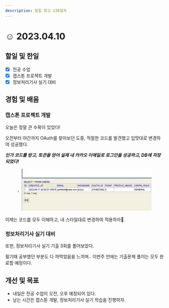 ```yaml
---
description: 일일 회고 236일차
---
```


# ☺ 2023.04.10

## 할일 및 한일&#x20;

* [x] 전공 수업&#x20;
* [x] 캡스톤 프로젝트 개발&#x20;
* [x] 정보처리기사 실기 대비&#x20;

## 경험 및 배움&#x20;

### 캡스톤 프로젝트 개발&#x20;

오늘은 정말 큰 수확이 있었다!

오전부터 야간까지 OAuth를 찾아보던 도중, 적절한 코드를 발견했고 입맛대로 변경하여 성공했다.

_**인가 코드를 받고, 토큰을 얻어 실제 내 카카오 이메일로 로그인을 성공하고, DB에 저장되었다!**_

<figure><img src="../.gitbook/assets/image (3).png" alt=""><figcaption></figcaption></figure>

이제는 코드를 모두 이해하고, 내 스타일대로 변경하여 적용하자🥹.

### 정보처리기사 실기 대비&#x20;

또한, 정보처리기사 실기 기출 3회를 풀어보았다.

필기때 공부했던 부분도 다 까먹었음을 느끼며.. 이번주 안에는 기출문제 풀이는 모두 완료할 예정이다.

## 개선 및 목표&#x20;

* 내일은 전공 수업이 오전, 오후 예정되어 있다.&#x20;
* 남는 시간은 캡스톤 개발, 정보처리기사 실기 학습을 진행하자.&#x20;
